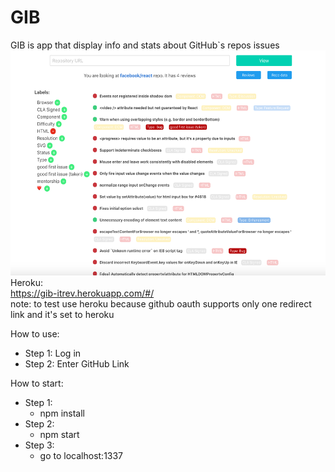 # GIB

GIB is app that display info and stats about GitHub\`s repos issues
<br />
<img height='360px' src="Screen Shot 2018-06-25 at 2.01.22 PM.png" />
<br />
Heroku:<br />
https://gib-itrev.herokuapp.com/#/ <br />
note: to test use heroku because github oauth supports only one redirect link and it's set to heroku<br />

How to use: <br />
 - Step 1: Log in <br />
 - Step 2: Enter GitHub Link <br />

How to start:<br />
  - Step 1:<br />
    - npm install<br />
  - Step 2:<br />
    - npm start<br />
  - Step 3:<br />
    - go to localhost:1337<br />
